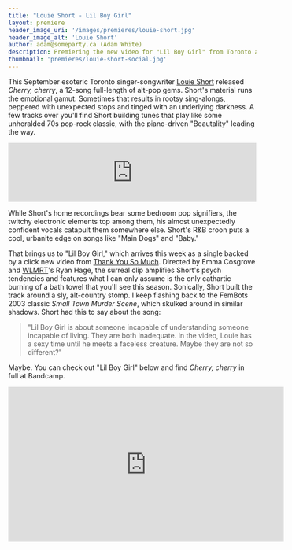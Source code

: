 ```yaml
---
title: "Louie Short - Lil Boy Girl"
layout: premiere
header_image_uri: '/images/premieres/louie-short.jpg'
header_image_alt: 'Louie Short'
author: adam@someparty.ca (Adam White)
description: Premiering the new video for "Lil Boy Girl" from Toronto alt-pop singer-songwriter Louie Short
thumbnail: 'premieres/louie-short-social.jpg'
---
```


This September esoteric Toronto singer-songwriter [Louie Short](https://louieshort.bandcamp.com/) released *Cherry, cherry*, a 12-song full-length of alt-pop gems. Short's material runs the emotional gamut. Sometimes that results in rootsy sing-alongs, peppered with unexpected stops and tinged with an underlying darkness. A few tracks over you'll find Short building tunes that play like some unheralded 70s pop-rock classic, with the piano-driven "Beautality" leading the way.

<iframe style="border: 0; width: 100%; height: 120px;" src="https://bandcamp.com/EmbeddedPlayer/album=4101410288/size=large/bgcol=ffffff/linkcol=0687f5/tracklist=false/artwork=small/track=4154698347/transparent=true/" seamless><a href="http://louieshort.bandcamp.com/album/cherry-cherry">Cherry, cherry by Louie Short</a></iframe>

While Short's home recordings bear some bedroom pop signifiers, the twitchy electronic elements top among them, his almost unexpectedly confident vocals catapult them somewhere else. Short's R&B croon puts a cool, urbanite edge on songs like "Main Dogs" and "Baby."

That brings us to "Lil Boy Girl," which arrives this week as a single backed by a click new video from [Thank You So Much](https://www.instagram.com/thankyousomuchvideo/). Directed by Emma Cosgrove and [WLMRT](https://wlmrt.bandcamp.com/)'s Ryan Hage, the surreal clip amplifies Short's psych tendencies and features what I can only assume is the only cathartic burning of a bath towel that you'll see this season. Sonically, Short built the track around a sly, alt-country stomp. I keep flashing back to the FemBots 2003 classic *Small Town Murder Scene*, which skulked around in similar shadows. Short had this to say about the song:

>"Lil Boy Girl is about someone incapable of understanding someone incapable of living. They are both inadequate. In the video, Louie has a sexy time until he meets a faceless creature. Maybe they are not so different?"

Maybe. You can check out "Lil Boy Girl" below and find *Cherry, cherry* in full at Bandcamp.

<iframe width="560" height="315" src="https://www.youtube.com/embed/GR8KsD_DW74" frameborder="0" allow="accelerometer; autoplay; encrypted-media; gyroscope; picture-in-picture" allowfullscreen></iframe>

